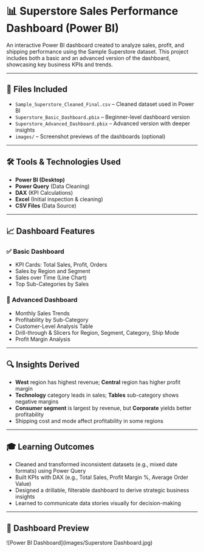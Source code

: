 # 📊 Superstore Sales Performance Dashboard (Power BI)

An interactive Power BI dashboard created to analyze sales, profit, and shipping performance using the Sample Superstore dataset. This project includes both a basic and an advanced version of the dashboard, showcasing key business KPIs and trends.

---

## 📁 Files Included

- `Sample_Superstore_Cleaned_Final.csv` – Cleaned dataset used in Power BI
- `Superstore_Basic_Dashboard.pbix` – Beginner-level dashboard version
- `Superstore_Advanced_Dashboard.pbix` – Advanced version with deeper insights
- `images/` – Screenshot previews of the dashboards (optional)

---

## 🛠 Tools & Technologies Used

- **Power BI (Desktop)**
- **Power Query** (Data Cleaning)
- **DAX** (KPI Calculations)
- **Excel** (Initial inspection & cleaning)
- **CSV Files** (Data Source)

---

## 📈 Dashboard Features

### ✅ Basic Dashboard
- KPI Cards: Total Sales, Profit, Orders
- Sales by Region and Segment
- Sales over Time (Line Chart)
- Top Sub-Categories by Sales

### 🚀 Advanced Dashboard
- Monthly Sales Trends
- Profitability by Sub-Category
- Customer-Level Analysis Table
- Drill-through & Slicers for Region, Segment, Category, Ship Mode
- Profit Margin Analysis

---

## 🔍 Insights Derived

- **West** region has highest revenue; **Central** region has higher profit margin
- **Technology** category leads in sales; **Tables** sub-category shows negative margins
- **Consumer segment** is largest by revenue, but **Corporate** yields better profitability
- Shipping cost and mode affect profitability in some regions

---

## 🎓 Learning Outcomes

- Cleaned and transformed inconsistent datasets (e.g., mixed date formats) using Power Query
- Built KPIs with DAX (e.g., Total Sales, Profit Margin %, Average Order Value)
- Designed a drillable, filterable dashboard to derive strategic business insights
- Learned to communicate data stories visually for decision-making

---

## 📸 Dashboard Preview

![Power BI Dashboard](images/Superstore Dashboard.jpg)

